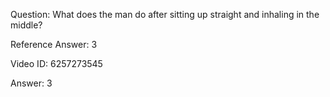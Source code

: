 Question: What does the man do after sitting up straight and inhaling in the middle?

Reference Answer: 3

Video ID: 6257273545

Answer: 3

